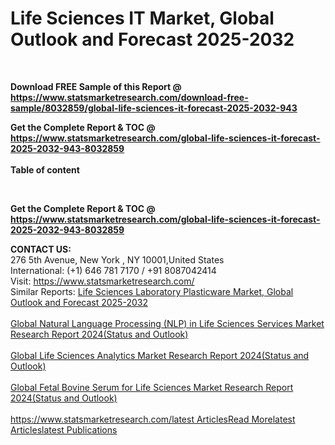 <h1>Life Sciences IT Market, Global Outlook and Forecast 2025-2032</h1><br/><p><strong>Download FREE Sample of this Report @ <a href="https://www.statsmarketresearch.com/download-free-sample/8032859/global-life-sciences-it-forecast-2025-2032-943">https://www.statsmarketresearch.com/download-free-sample/8032859/global-life-sciences-it-forecast-2025-2032-943</a></strong></p><div><b>Get the Complete Report & TOC @ <a href="https://www.statsmarketresearch.com/global-life-sciences-it-forecast-2025-2032-943-8032859">https://www.statsmarketresearch.com/global-life-sciences-it-forecast-2025-2032-943-8032859</a></b></div><br><b>Table of content</b><p><br><div><b>Get the Complete Report & TOC @ <a href="https://www.statsmarketresearch.com/global-life-sciences-it-forecast-2025-2032-943-8032859">https://www.statsmarketresearch.com/global-life-sciences-it-forecast-2025-2032-943-8032859</a></b></div></p> <b>CONTACT US:</b><br>276 5th Avenue, New York , NY 10001,United States<br>International: (+1) 646 781 7170 / +91 8087042414<br>Visit: <a href="https://www.statsmarketresearch.com/">https://www.statsmarketresearch.com/</a><br>Similar Reports: <a href="https://www.statsmarketresearch.com/global-life-sciences-it-forecast-2025-2032-943-8032859">Life Sciences Laboratory Plasticware Market, Global Outlook and Forecast 2025-2032</a><br/><br/><a href="https://www.statsmarketresearch.com/global-life-sciences-it-forecast-2025-2032-943-8032859">Global Natural Language Processing (NLP) in Life Sciences Services Market Research Report 2024(Status and Outlook)</a><br/><br/><a href="https://www.statsmarketresearch.com/global-life-sciences-it-forecast-2025-2032-943-8032859">Global Life Sciences Analytics Market Research Report 2024(Status and Outlook)</a><br/><br/><a href="https://www.statsmarketresearch.com/global-life-sciences-it-forecast-2025-2032-943-8032859">Global Fetal Bovine Serum for Life Sciences Market Research Report 2024(Status and Outlook)</a><br/><br/><a href="https://gyeongbokgung.com">https://www.statsmarketresearch.com/</a><a href="https://hallyeomaritime.com">latest Articles</a><a href="https://jingwansa.com">Read More</a><a href=https://nguoiviet.jp/">latest Articles</a><a href="https://www.intelmarketresearch.com/">latest Publications</a>